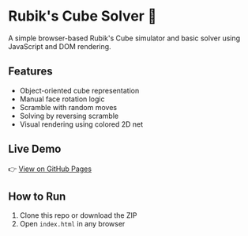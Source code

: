 # Rubik's Cube Solver 🧩

A simple browser-based Rubik's Cube simulator and basic solver using JavaScript and DOM rendering.

## Features
- Object-oriented cube representation
- Manual face rotation logic
- Scramble with random moves
- Solving by reversing scramble
- Visual rendering using colored 2D net

## Live Demo
👉 [View on GitHub Pages](https://Tharun78657.github.io/rubiks-cube-solver/index.html)

## How to Run
1. Clone this repo or download the ZIP
2. Open `index.html` in any browser
